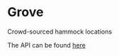 # Grove
Crowd-sourced hammock locations

The API can be found [here](https://github.com/jaredmichaelsmith/grove)
